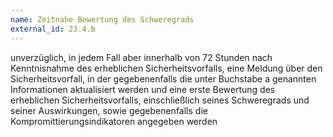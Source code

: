 ```yaml
---
name: Zeitnahe Bewertung des Schweregrads
external_id: 23.4.b
---
```


unverzüglich, in jedem Fall aber innerhalb von 72 Stunden nach Kenntnisnahme des erheblichen Sicherheitsvorfalls, eine Meldung über den Sicherheitsvorfall, in der gegebenenfalls die unter Buchstabe a genannten Informationen aktualisiert werden und eine erste Bewertung des erheblichen Sicherheitsvorfalls, einschließlich seines Schweregrads und seiner Auswirkungen, sowie gegebenenfalls die Kompromittierungsindikatoren angegeben werden
